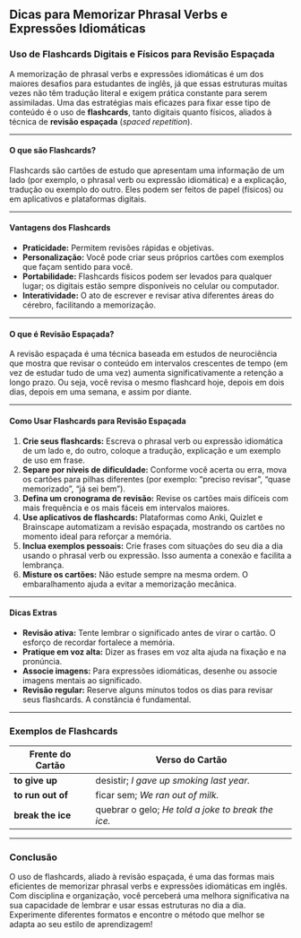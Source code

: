 
## Dicas para Memorizar Phrasal Verbs e Expressões Idiomáticas

### Uso de Flashcards Digitais e Físicos para Revisão Espaçada

A memorização de phrasal verbs e expressões idiomáticas é um dos maiores desafios para estudantes de inglês, já que essas estruturas muitas vezes não têm tradução literal e exigem prática constante para serem assimiladas. Uma das estratégias mais eficazes para fixar esse tipo de conteúdo é o uso de **flashcards**, tanto digitais quanto físicos, aliados à técnica de **revisão espaçada** (*spaced repetition*).

---

#### O que são Flashcards?

Flashcards são cartões de estudo que apresentam uma informação de um lado (por exemplo, o phrasal verb ou expressão idiomática) e a explicação, tradução ou exemplo do outro. Eles podem ser feitos de papel (físicos) ou em aplicativos e plataformas digitais.

---

#### Vantagens dos Flashcards

- **Praticidade:** Permitem revisões rápidas e objetivas.
- **Personalização:** Você pode criar seus próprios cartões com exemplos que façam sentido para você.
- **Portabilidade:** Flashcards físicos podem ser levados para qualquer lugar; os digitais estão sempre disponíveis no celular ou computador.
- **Interatividade:** O ato de escrever e revisar ativa diferentes áreas do cérebro, facilitando a memorização.

---

#### O que é Revisão Espaçada?

A revisão espaçada é uma técnica baseada em estudos de neurociência que mostra que revisar o conteúdo em intervalos crescentes de tempo (em vez de estudar tudo de uma vez) aumenta significativamente a retenção a longo prazo. Ou seja, você revisa o mesmo flashcard hoje, depois em dois dias, depois em uma semana, e assim por diante.

---

#### Como Usar Flashcards para Revisão Espaçada

1. **Crie seus flashcards:** Escreva o phrasal verb ou expressão idiomática de um lado e, do outro, coloque a tradução, explicação e um exemplo de uso em frase.
2. **Separe por níveis de dificuldade:** Conforme você acerta ou erra, mova os cartões para pilhas diferentes (por exemplo: “preciso revisar”, “quase memorizado”, “já sei bem”).
3. **Defina um cronograma de revisão:** Revise os cartões mais difíceis com mais frequência e os mais fáceis em intervalos maiores.
4. **Use aplicativos de flashcards:** Plataformas como Anki, Quizlet e Brainscape automatizam a revisão espaçada, mostrando os cartões no momento ideal para reforçar a memória.
5. **Inclua exemplos pessoais:** Crie frases com situações do seu dia a dia usando o phrasal verb ou expressão. Isso aumenta a conexão e facilita a lembrança.
6. **Misture os cartões:** Não estude sempre na mesma ordem. O embaralhamento ajuda a evitar a memorização mecânica.

---

#### Dicas Extras

- **Revisão ativa:** Tente lembrar o significado antes de virar o cartão. O esforço de recordar fortalece a memória.
- **Pratique em voz alta:** Dizer as frases em voz alta ajuda na fixação e na pronúncia.
- **Associe imagens:** Para expressões idiomáticas, desenhe ou associe imagens mentais ao significado.
- **Revisão regular:** Reserve alguns minutos todos os dias para revisar seus flashcards. A constância é fundamental.

---

### Exemplos de Flashcards

| Frente do Cartão                | Verso do Cartão                                      |
|---------------------------------|------------------------------------------------------|
| **to give up**                  | desistir; *I gave up smoking last year.*             |
| **to run out of**               | ficar sem; *We ran out of milk.*                     |
| **break the ice**               | quebrar o gelo; *He told a joke to break the ice.*   |

---

### Conclusão

O uso de flashcards, aliado à revisão espaçada, é uma das formas mais eficientes de memorizar phrasal verbs e expressões idiomáticas em inglês. Com disciplina e organização, você perceberá uma melhora significativa na sua capacidade de lembrar e usar essas estruturas no dia a dia. Experimente diferentes formatos e encontre o método que melhor se adapta ao seu estilo de aprendizagem!
```
